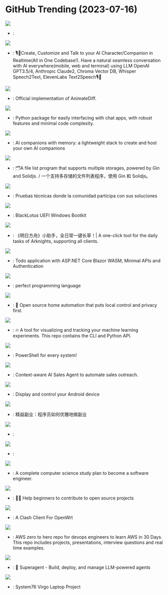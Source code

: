 # GitHub Trending (2023-07-16)

![](https://img.shields.io/badge/Python-New%20156-green?style=flat-square&logo=appveyor)
- [](https://github.comundefined): 

![](https://img.shields.io/badge/Swift-New%20165-green?style=flat-square&logo=appveyor)
- [](https://github.comundefined): 🎙️🤖Create, Customize and Talk to your AI Character/Companion in Realtime(All in One Codebase!). Have a natural seamless conversation with AI everywhere(mobile, web and terminal) using LLM OpenAI GPT3.5/4, Anthropic Claude2, Chroma Vector DB, Whisper Speech2Text, ElevenLabs Text2Speech🎙️🤖

![](https://img.shields.io/badge/Python-New%20173-green?style=flat-square&logo=appveyor)
- [](https://github.comundefined): Official implementation of AnimateDiff.

![](https://img.shields.io/badge/Python-New%2059-green?style=flat-square&logo=appveyor)
- [](https://github.comundefined): Python package for easily interfacing with chat apps, with robust features and minimal code complexity.

![](https://img.shields.io/badge/TypeScript-New%20177-green?style=flat-square&logo=appveyor)
- [](https://github.comundefined): AI companions with memory: a lightweight stack to create and host your own AI companions

![](https://img.shields.io/badge/Go-New%2037-green?style=flat-square&logo=appveyor)
- [](https://github.comundefined): 🗂️A file list program that supports multiple storages, powered by Gin and Solidjs. / 一个支持多存储的文件列表程序，使用 Gin 和 Solidjs。

![](https://img.shields.io/badge/Astro-New%2026-green?style=flat-square&logo=appveyor)
- [](https://github.comundefined): Pruebas técnicas donde la comunidad participa con sus soluciones

![](https://img.shields.io/badge/C-New%20561-green?style=flat-square&logo=appveyor)
- [](https://github.comundefined): BlackLotus UEFI Windows Bootkit

![](https://img.shields.io/badge/C%2B%2B-New%2036-green?style=flat-square&logo=appveyor)
- [](https://github.comundefined): 《明日方舟》小助手，全日常一键长草！| A one-click tool for the daily tasks of Arknights, supporting all clients.

![](https://img.shields.io/badge/C%23-New%2028-green?style=flat-square&logo=appveyor)
- [](https://github.comundefined): Todo application with ASP.NET Core Blazor WASM, Minimal APIs and Authentication

![](https://img.shields.io/badge/none-New%20125-green?style=flat-square&logo=appveyor)
- [](https://github.comundefined): perfect programming language

![](https://img.shields.io/badge/Python-New%2015-green?style=flat-square&logo=appveyor)
- [](https://github.comundefined): 🏡 Open source home automation that puts local control and privacy first.

![](https://img.shields.io/badge/Python-New%20119-green?style=flat-square&logo=appveyor)
- [](https://github.comundefined): 🔥 A tool for visualizing and tracking your machine learning experiments. This repo contains the CLI and Python API.

![](https://img.shields.io/badge/C%23-New%2015-green?style=flat-square&logo=appveyor)
- [](https://github.comundefined): PowerShell for every system!

![](https://img.shields.io/badge/Python-New%2015-green?style=flat-square&logo=appveyor)
- [](https://github.comundefined): Context-aware AI Sales Agent to automate sales outreach.

![](https://img.shields.io/badge/C-New%2072-green?style=flat-square&logo=appveyor)
- [](https://github.comundefined): Display and control your Android device

![](https://img.shields.io/badge/none-New%2089-green?style=flat-square&logo=appveyor)
- [](https://github.comundefined): 精益副业：程序员如何优雅地做副业

![](https://img.shields.io/badge/Java-New%201-green?style=flat-square&logo=appveyor)
- [](https://github.comundefined): 

![](https://img.shields.io/badge/TypeScript-New%2025-green?style=flat-square&logo=appveyor)
- [](https://github.comundefined): 

![](https://img.shields.io/badge/none-New%20181-green?style=flat-square&logo=appveyor)
- [](https://github.comundefined): A complete computer science study plan to become a software engineer.

![](https://img.shields.io/badge/none-New%2017-green?style=flat-square&logo=appveyor)
- [](https://github.comundefined): 🚀✨ Help beginners to contribute to open source projects

![](https://img.shields.io/badge/Shell-New%2018-green?style=flat-square&logo=appveyor)
- [](https://github.comundefined): A Clash Client For OpenWrt

![](https://img.shields.io/badge/Dockerfile-New%2011-green?style=flat-square&logo=appveyor)
- [](https://github.comundefined): AWS zero to hero repo for devops engineers to learn AWS in 30 Days. This repo includes projects, presentations, interview questions and real time examples.

![](https://img.shields.io/badge/JavaScript-New%2013-green?style=flat-square&logo=appveyor)
- [](https://github.comundefined): 🥷 Superagent - Build, deploy, and manage LLM-powered agents

![](https://img.shields.io/badge/Python-New%2073-green?style=flat-square&logo=appveyor)
- [](https://github.comundefined): System76 Virgo Laptop Project

